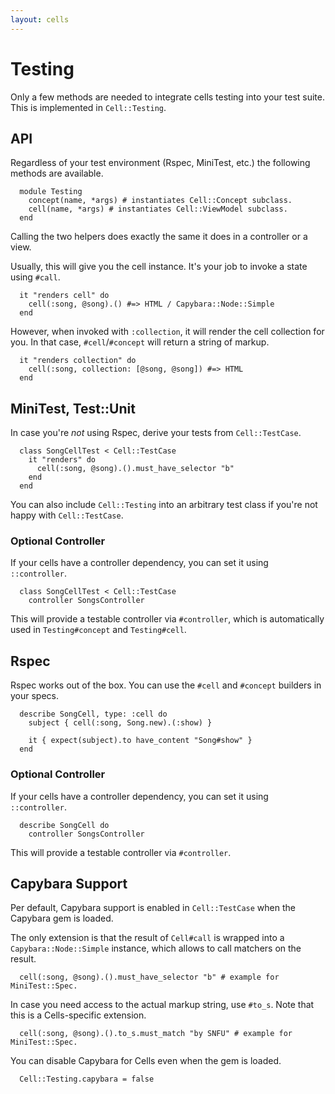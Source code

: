 ```yaml
---
layout: cells
---
```


# Testing

Only a few methods are needed to integrate cells testing into your test suite. This is implemented in `Cell::Testing`.

## API

Regardless of your test environment (Rspec, MiniTest, etc.) the following methods are available.


      module Testing
        concept(name, *args) # instantiates Cell::Concept subclass.
        cell(name, *args) # instantiates Cell::ViewModel subclass.
      end


Calling the two helpers does exactly the same it does in a controller or a view.

Usually, this will give you the cell instance. It's your job to invoke a state using `#call`.


      it "renders cell" do
        cell(:song, @song).() #=> HTML / Capybara::Node::Simple
      end


However, when invoked with `:collection`, it will render the cell collection for you. In that case, `#cell`/`#concept` will return a string of markup.


      it "renders collection" do
        cell(:song, collection: [@song, @song]) #=> HTML
      end



## MiniTest, Test::Unit

In case you're _not_ using Rspec, derive your tests from `Cell::TestCase`.


      class SongCellTest < Cell::TestCase
        it "renders" do
          cell(:song, @song).().must_have_selector "b"
        end
      end


You can also include `Cell::Testing` into an arbitrary test class if you're not happy with `Cell::TestCase`.

### Optional Controller

If your cells have a controller dependency, you can set it using `::controller`.


      class SongCellTest < Cell::TestCase
        controller SongsController


This will provide a testable controller via `#controller`, which is automatically used in `Testing#concept` and `Testing#cell`.


## Rspec

Rspec works out of the box. You can use the `#cell` and `#concept` builders in your specs.


      describe SongCell, type: :cell do
        subject { cell(:song, Song.new).(:show) }

        it { expect(subject).to have_content "Song#show" }
      end


### Optional Controller

If your cells have a controller dependency, you can set it using `::controller`.


      describe SongCell do
        controller SongsController


This will provide a testable controller via `#controller`.

## Capybara Support

Per default, Capybara support is enabled in `Cell::TestCase` when the Capybara gem is loaded.

The only extension is that the result of `Cell#call` is wrapped into a `Capybara::Node::Simple` instance, which allows to call matchers on the result.


      cell(:song, @song).().must_have_selector "b" # example for MiniTest::Spec.


In case you need access to the actual markup string, use `#to_s`. Note that this is a Cells-specific extension.


      cell(:song, @song).().to_s.must_match "by SNFU" # example for MiniTest::Spec.


You can disable Capybara for Cells even when the gem is loaded.


      Cell::Testing.capybara = false
